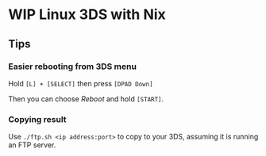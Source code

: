 WIP Linux 3DS with Nix
======================

Tips
----

### Easier rebooting from 3DS menu

Hold `[L] + [SELECT]` then press `[DPAD Down]`

Then you can choose *Reboot* and hold `[START]`.

### Copying result

Use `./ftp.sh <ip address:port>` to copy to your 3DS, assuming it is
running an FTP server.
